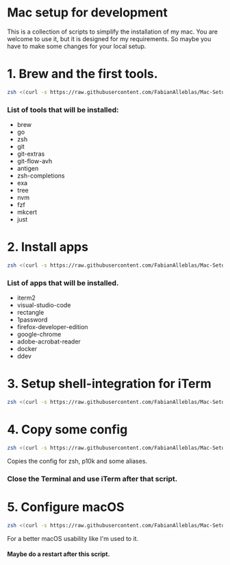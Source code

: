 # Mac setup for development

This is a collection of scripts to simplify the installation of my mac.
You are welcome to use it, but it is designed for my requirements. So maybe you have to make some changes for your local setup.

# 1. Brew and the first tools.

```sh
zsh <(curl -s https://raw.githubusercontent.com/FabianAlleblas/Mac-Setup/main/install-brew)
```

### List of tools that will be installed:

- brew
- go
- zsh
- git
- git-extras
- git-flow-avh
- antigen
- zsh-completions
- exa
- tree
- nvm
- fzf
- mkcert
- just

# 2. Install apps

```sh
zsh <(curl -s https://raw.githubusercontent.com/FabianAlleblas/Mac-Setup/main/install-apps)
```

### List of apps that will be installed.

- iterm2
- visual-studio-code
- rectangle
- 1password
- firefox-developer-edition
- google-chrome
- adobe-acrobat-reader
- docker
- ddev

# 3. Setup shell-integration for iTerm

```sh
zsh <(curl -s https://raw.githubusercontent.com/FabianAlleblas/Mac-Setup/main/setup-iterm)
```

# 4. Copy some config

```sh
zsh <(curl -s https://raw.githubusercontent.com/FabianAlleblas/Mac-Setup/main/copy-configs)
```

Copies the config for zsh, p10k and some aliases.

### Close the Terminal and use iTerm after that script.

# 5. Configure macOS

```sh
zsh <(curl -s https://raw.githubusercontent.com/FabianAlleblas/Mac-Setup/main/setup-macos)
```

For a better macOS usability like I'm used to it.
#### Maybe do a restart after this script.